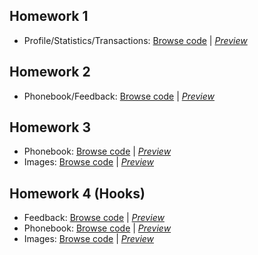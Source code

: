 ## Homework 1
- Profile/Statistics/Transactions: [Browse code](https://github.com/KAVASAKKI/react-js-homework/tree/01-components) | *[Preview](https://components-01-profile.herokuapp.com/)*

## Homework 2
- Phonebook/Feedback: [Browse code](https://github.com/KAVASAKKI/react-js-homework/tree/02-forms-events) | *[Preview](https://forms-events-02.herokuapp.com/)*

## Homework 3
- Phonebook: [Browse code](https://github.com/KAVASAKKI/react-js-homework/tree/03-lifecycle) | *[Preview](https://lifecycle-03.herokuapp.com/)* <br>
- Images: [Browse code](https://github.com/KAVASAKKI/react-js-homework/tree/03-rest-api) | *[Preview](https://images-03.herokuapp.com/)*

## Homework 4 (Hooks)
- Feedback: [Browse code](https://github.com/KAVASAKKI/react-js-homework/tree/04-hooks-feedback) | *[Preview](https://feedback-hooks-04.herokuapp.com/)* <br>
- Phonebook: [Browse code](https://github.com/KAVASAKKI/react-js-homework/tree/04-phonebook-hooks) | *[Preview](https://phonebook-hooks-04.herokuapp.com/)* <br>
- Images: [Browse code](https://github.com/KAVASAKKI/react-js-homework/tree/04-images-hooks) | *[Preview](https://images-hooks-04.herokuapp.com/)*

